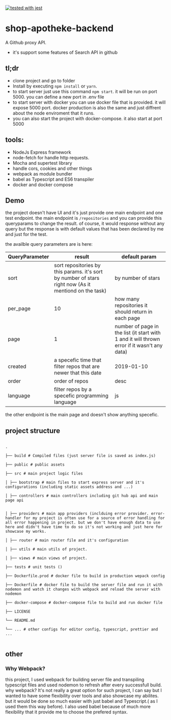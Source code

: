 
[![tested with jest](https://img.shields.io/badge/tested_with-jest-99424f.svg)](https://github.com/facebook/jest)

# shop-apotheke-backend


A Github proxy API.

* it's support some features of Search API in github

## tl;dr
* clone project and go to folder
* Install by executing `npm install` or `yarn`.
* to start server just use this command `npm start`. it will be run on port 5000. you can define a new port in .env file
* to start server with docker you can use docker file that is provided. it will expose  5000 port. docker production is also the same and just diffrent about the node enviroment that it runs.
* you can also start the project with docker-compose. it also start at port 5000

## tools:

- NodeJs Express framework
- node-fetch for handle http requests.
- Mocha and supertest library 
- handle cors, cookies and other things 
- webpack as module bundler
- babel as Typescript and ES6 transpiler
- docker and docker compose

## Demo

the project doesn't have UI and it's just provide one main endpoint and one test endpoint. the main endpoint is `/repositories` and you can provide this queryparams to change the result. of course, it would response without any query but the response is with default values that has been declared by me and just for the test.

the availble query parameters are is here:

| QueryParameter | result | default param |
|-------|-------|-------|
| sort |sort repositories by this params. it's sort by number of stars right now (As it mentiond on the task) |by number of stars |
|  per_page | 10    |how many repositories it should return in each page |
| page | 1 | number of page in the list (it start with 1 and it will thrown error if it wasn't any data) |
| created | a specefic time that filter repos that are newer that this date   | 2019-01-10 |
| order | order of repos    |desc |
| language | filter repos by a specefic programming language     | js |


the other endpoint is the main page and doesn't show anything specefic.

## project structure

```

.

├── build # Compiled files (just server file is saved as index.js)

├── public # public assets 

├── src # main project logic files

│ ├── bootstrap # main files to start express server and it's configurations (including static assets address and ...)

│ ├── controllers # main controllers including git hub api and main page api


│ ├── providers # main app providers (inclduing error provider. error-handler for my project is often use for a source of error handling for all error happening in project. but we don't have enough data to use here and didn't have time to do so it's not working and just here for showcase my works. 

│ ├── router # main router file and it's configuration

│ ├── utils # main utils of project.
  
│ ├── views # main views of project.

├── tests # unit tests ()

├── Dockerfile.prod # docker file to build in production wepack config

├── Dockerfile # docker file to build the server file and run it with nodemon and watch it changes with webpack and reload the server with nodemon

├── docker-compose # docker-compose file to build and run docker file

├── LICENSE

└── README.md

└── ... # other configs for editor config, typescript, prettier and ...
  

```
## other 

### Why Webpack?

this project, I used webpack for building server file and transpiling typescript files and used nodemon to refresh after every successfull build. why webpack? It's not really a great option for such project, I can say but I wanted to have some flexibility over tools and also showcase my abilites. but it would be done so much easier with just babel and Typescript.( as I used them this way before). I also used babel because of much more flexibility that it provide me to choose the prefered syntax.
